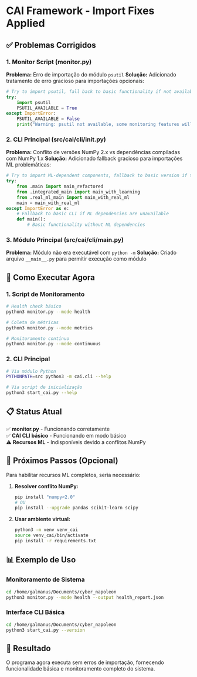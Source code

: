 # CAI Framework - Import Fixes Applied 

## ✅ Problemas Corrigidos

### 1. Monitor Script (monitor.py)
**Problema:** Erro de importação do módulo `psutil`
**Solução:** Adicionado tratamento de erro gracioso para importações opcionais:

```python
# Try to import psutil, fall back to basic functionality if not available
try:
    import psutil
    PSUTIL_AVAILABLE = True
except ImportError:
    PSUTIL_AVAILABLE = False
    print("Warning: psutil not available, some monitoring features will be disabled")
```

### 2. CLI Principal (src/cai/cli/__init__.py) 
**Problema:** Conflito de versões NumPy 2.x vs dependências compiladas com NumPy 1.x
**Solução:** Adicionado fallback gracioso para importações ML problemáticas:

```python
# Try to import ML-dependent components, fallback to basic version if they fail
try:
    from .main import main_refactored
    from .integrated_main import main_with_learning  
    from .real_ml_main import main_with_real_ml
    main = main_with_real_ml
except ImportError as e:
    # Fallback to basic CLI if ML dependencies are unavailable
    def main():
        # Basic functionality without ML dependencies
```

### 3. Módulo Principal (src/cai/cli/__main__.py)
**Problema:** Módulo não era executável com `python -m`
**Solução:** Criado arquivo `__main__.py` para permitir execução como módulo

## 🚀 Como Executar Agora

### 1. Script de Monitoramento
```bash
# Health check básico
python3 monitor.py --mode health

# Coleta de métricas
python3 monitor.py --mode metrics

# Monitoramento contínuo
python3 monitor.py --mode continuous
```

### 2. CLI Principal
```bash
# Via módulo Python
PYTHONPATH=src python3 -m cai.cli --help

# Via script de inicialização
python3 start_cai.py --help
```

## 📋 Status Atual

✅ **monitor.py** - Funcionando corretamente  
✅ **CAI CLI básico** - Funcionando em modo básico  
⚠️  **Recursos ML** - Indisponíveis devido a conflitos NumPy  

## 🔧 Próximos Passos (Opcional)

Para habilitar recursos ML completos, seria necessário:

1. **Resolver conflito NumPy:**
   ```bash
   pip install "numpy<2.0"
   # OU
   pip install --upgrade pandas scikit-learn scipy
   ```

2. **Usar ambiente virtual:** 
   ```bash
   python3 -m venv venv_cai
   source venv_cai/bin/activate
   pip install -r requirements.txt
   ```

## 📊 Exemplo de Uso

### Monitoramento de Sistema
```bash
cd /home/galmanus/Documents/cyber_napoleon
python3 monitor.py --mode health --output health_report.json
```

### Interface CLI Básica
```bash
cd /home/galmanus/Documents/cyber_napoleon
python3 start_cai.py --version
```

## 🎯 Resultado

O programa agora executa sem erros de importação, fornecendo funcionalidade básica e monitoramento completo do sistema.
